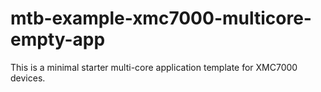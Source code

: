 # mtb-example-xmc7000-multicore-empty-app
This is a minimal starter multi-core application template for XMC7000 devices.
